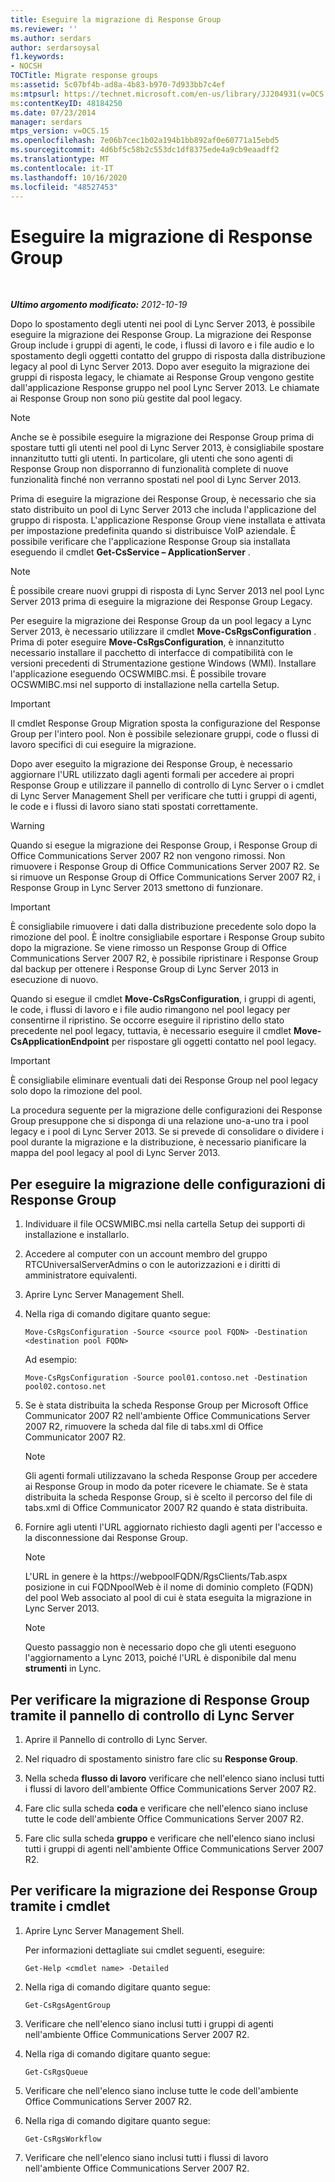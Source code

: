 ```yaml
---
title: Eseguire la migrazione di Response Group
ms.reviewer: ''
ms.author: serdars
author: serdarsoysal
f1.keywords:
- NOCSH
TOCTitle: Migrate response groups
ms:assetid: 5c07bf4b-ad8a-4b83-b970-7d933bb7c4ef
ms:mtpsurl: https://technet.microsoft.com/en-us/library/JJ204931(v=OCS.15)
ms:contentKeyID: 48184250
ms.date: 07/23/2014
manager: serdars
mtps_version: v=OCS.15
ms.openlocfilehash: 7e06b7cec1b02a194b1bb892af0e60771a15ebd5
ms.sourcegitcommit: 4d6bf5c58b2c553dc1df8375ede4a9cb9eaadff2
ms.translationtype: MT
ms.contentlocale: it-IT
ms.lasthandoff: 10/16/2020
ms.locfileid: "48527453"
---
```

# <a name="migrate-response-groups"></a>Eseguire la migrazione di Response Group

<div data-xmlns="http://www.w3.org/1999/xhtml">

<div class="topic" data-xmlns="http://www.w3.org/1999/xhtml" data-msxsl="urn:schemas-microsoft-com:xslt" data-cs="https://msdn.microsoft.com/">

<div data-asp="https://msdn2.microsoft.com/asp">



</div>

<div id="mainSection">

<div id="mainBody">

<span> </span>

_**Ultimo argomento modificato:** 2012-10-19_

Dopo lo spostamento degli utenti nei pool di Lync Server 2013, è possibile eseguire la migrazione dei Response Group. La migrazione dei Response Group include i gruppi di agenti, le code, i flussi di lavoro e i file audio e lo spostamento degli oggetti contatto del gruppo di risposta dalla distribuzione legacy al pool di Lync Server 2013. Dopo aver eseguito la migrazione dei gruppi di risposta legacy, le chiamate ai Response Group vengono gestite dall'applicazione Response gruppo nel pool Lync Server 2013. Le chiamate ai Response Group non sono più gestite dal pool legacy.

<div>


> [!NOTE]  
> Anche se è possibile eseguire la migrazione dei Response Group prima di spostare tutti gli utenti nel pool di Lync Server 2013, è consigliabile spostare innanzitutto tutti gli utenti. In particolare, gli utenti che sono agenti di Response Group non disporranno di funzionalità complete di nuove funzionalità finché non verranno spostati nel pool di Lync Server 2013.



</div>

Prima di eseguire la migrazione dei Response Group, è necessario che sia stato distribuito un pool di Lync Server 2013 che includa l'applicazione del gruppo di risposta. L'applicazione Response Group viene installata e attivata per impostazione predefinita quando si distribuisce VoIP aziendale. È possibile verificare che l'applicazione Response Group sia installata eseguendo il cmdlet **Get-CsService – ApplicationServer** .

<div>


> [!NOTE]  
> È possibile creare nuovi gruppi di risposta di Lync Server 2013 nel pool Lync Server 2013 prima di eseguire la migrazione dei Response Group Legacy.



</div>

Per eseguire la migrazione dei Response Group da un pool legacy a Lync Server 2013, è necessario utilizzare il cmdlet **Move-CsRgsConfiguration** . Prima di poter eseguire **Move-CsRgsConfiguration**, è innanzitutto necessario installare il pacchetto di interfacce di compatibilità con le versioni precedenti di Strumentazione gestione Windows (WMI). Installare l'applicazione eseguendo OCSWMIBC.msi. È possibile trovare OCSWMIBC.msi nel supporto di installazione nella cartella Setup.

<div>


> [!IMPORTANT]  
> Il cmdlet Response Group Migration sposta la configurazione del Response Group per l'intero pool. Non è possibile selezionare gruppi, code o flussi di lavoro specifici di cui eseguire la migrazione.



</div>

Dopo aver eseguito la migrazione dei Response Group, è necessario aggiornare l'URL utilizzato dagli agenti formali per accedere ai propri Response Group e utilizzare il pannello di controllo di Lync Server o i cmdlet di Lync Server Management Shell per verificare che tutti i gruppi di agenti, le code e i flussi di lavoro siano stati spostati correttamente.

<div>


> [!WARNING]  
> Quando si esegue la migrazione dei Response Group, i Response Group di Office Communications Server 2007 R2 non vengono rimossi. Non rimuovere i Response Group di Office Communications Server 2007 R2. Se si rimuove un Response Group di Office Communications Server 2007 R2, i Response Group in Lync Server 2013 smettono di funzionare.



</div>

<div>


> [!IMPORTANT]  
> È consigliabile rimuovere i dati dalla distribuzione precedente solo dopo la rimozione del pool. È inoltre consigliabile esportare i Response Group subito dopo la migrazione. Se viene rimosso un Response Group di Office Communications Server 2007 R2, è possibile ripristinare i Response Group dal backup per ottenere i Response Group di Lync Server 2013 in esecuzione di nuovo.



</div>

Quando si esegue il cmdlet **Move-CsRgsConfiguration**, i gruppi di agenti, le code, i flussi di lavoro e i file audio rimangono nel pool legacy per consentirne il ripristino. Se occorre eseguire il ripristino dello stato precedente nel pool legacy, tuttavia, è necessario eseguire il cmdlet **Move-CsApplicationEndpoint** per rispostare gli oggetti contatto nel pool legacy.

<div>


> [!IMPORTANT]  
> È consigliabile eliminare eventuali dati dei Response Group nel pool legacy solo dopo la rimozione del pool.



</div>

La procedura seguente per la migrazione delle configurazioni dei Response Group presuppone che si disponga di una relazione uno-a-uno tra i pool legacy e i pool di Lync Server 2013. Se si prevede di consolidare o dividere i pool durante la migrazione e la distribuzione, è necessario pianificare la mappa del pool legacy al pool di Lync Server 2013.

<div>

## <a name="to-migrate-response-group-configurations"></a>Per eseguire la migrazione delle configurazioni di Response Group

1.  Individuare il file OCSWMIBC.msi nella cartella Setup dei supporti di installazione e installarlo.

2.  Accedere al computer con un account membro del gruppo RTCUniversalServerAdmins o con le autorizzazioni e i diritti di amministratore equivalenti.

3.  Aprire Lync Server Management Shell.

4.  Nella riga di comando digitare quanto segue:
    
        Move-CsRgsConfiguration -Source <source pool FQDN> -Destination <destination pool FQDN>
    
    Ad esempio:
    
        Move-CsRgsConfiguration -Source pool01.contoso.net -Destination pool02.contoso.net

5.  Se è stata distribuita la scheda Response Group per Microsoft Office Communicator 2007 R2 nell'ambiente Office Communications Server 2007 R2, rimuovere la scheda dal file di tabs.xml di Office Communicator 2007 R2.
    
    <div>
    

    > [!NOTE]  
    > Gli agenti formali utilizzavano la scheda Response Group per accedere ai Response Group in modo da poter ricevere le chiamate. Se è stata distribuita la scheda Response Group, si è scelto il percorso del file di tabs.xml di Office Communicator 2007 R2 quando è stata distribuita.

    
    </div>

6.  Fornire agli utenti l'URL aggiornato richiesto dagli agenti per l'accesso e la disconnessione dai Response Group.
    
    <div>
    

    > [!NOTE]  
    > L'URL in genere è la https://webpoolFQDN/RgsClients/Tab.aspx posizione in cui FQDNpoolWeb è il nome di dominio completo (FQDN) del pool Web associato al pool di cui è stata eseguita la migrazione in Lync Server 2013.

    
    </div>
    
    <div>
    

    > [!NOTE]  
    > Questo passaggio non è necessario dopo che gli utenti eseguono l'aggiornamento a Lync 2013, poiché l'URL è disponibile dal menu <STRONG>strumenti</STRONG> in Lync.

    
    </div>

</div>

<div>

## <a name="to-verify-response-group-migration-by-using-lync-server-control-panel"></a>Per verificare la migrazione di Response Group tramite il pannello di controllo di Lync Server

1.  Aprire il Pannello di controllo di Lync Server.

2.  Nel riquadro di spostamento sinistro fare clic su **Response Group**.

3.  Nella scheda **flusso di lavoro** verificare che nell'elenco siano inclusi tutti i flussi di lavoro dell'ambiente Office Communications Server 2007 R2.

4.  Fare clic sulla scheda **coda** e verificare che nell'elenco siano incluse tutte le code dell'ambiente Office Communications Server 2007 R2.

5.  Fare clic sulla scheda **gruppo** e verificare che nell'elenco siano inclusi tutti i gruppi di agenti nell'ambiente Office Communications Server 2007 R2.

</div>

<div>

## <a name="to-verify-response-group-migration-by-using-cmdlets"></a>Per verificare la migrazione dei Response Group tramite i cmdlet

1.  Aprire Lync Server Management Shell.
    
    Per informazioni dettagliate sui cmdlet seguenti, eseguire:
    
        Get-Help <cmdlet name> -Detailed

2.  Nella riga di comando digitare quanto segue:
    
        Get-CsRgsAgentGroup

3.  Verificare che nell'elenco siano inclusi tutti i gruppi di agenti nell'ambiente Office Communications Server 2007 R2.

4.  Nella riga di comando digitare quanto segue:
    
        Get-CsRgsQueue

5.  Verificare che nell'elenco siano incluse tutte le code dell'ambiente Office Communications Server 2007 R2.

6.  Nella riga di comando digitare quanto segue:
    
        Get-CsRgsWorkflow

7.  Verificare che nell'elenco siano inclusi tutti i flussi di lavoro nell'ambiente Office Communications Server 2007 R2.

</div>

</div>

<span> </span>

</div>

</div>

</div>

